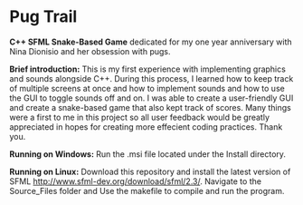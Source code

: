 # Pug Trail
**C++ SFML Snake-Based Game**
dedicated for my one year anniversary with Nina Dionisio and her obsession with pugs.

**Brief introduction:**
This is my first experience with implementing graphics and sounds alongside C++. During this process, I learned how to keep track of multiple screens at once and how to implement sounds and how to use the GUI to toggle sounds off and on. I was able to create a user-friendly GUI and create a snake-based game that also kept track of scores. Many things were a first to me in this project so all user feedback would be greatly appreciated in hopes for creating more effecient coding practices. Thank you.

**Running on Windows:**
Run the .msi file located under the Install directory.

**Running on Linux:**
Download this repository and install the latest version of SFML http://www.sfml-dev.org/download/sfml/2.3/. Navigate to the Source_Files folder and Use the makefile to compile and run the program.
